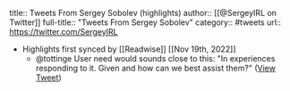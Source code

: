 title:: Tweets From Sergey Sobolev (highlights)
author:: [[@SergeyIRL on Twitter]]
full-title:: "Tweets From Sergey Sobolev"
category:: #tweets
url:: https://twitter.com/SergeyIRL

- Highlights first synced by [[Readwise]] [[Nov 19th, 2022]]
	- @tottinge User need would sounds close to this: "In <a situation> <someone> experiences <difficulties> responding to it. Given <conditions> and <constraints> how can we best assist them?" ([View Tweet](https://twitter.com/SergeyIRL/status/1308077043616284672))